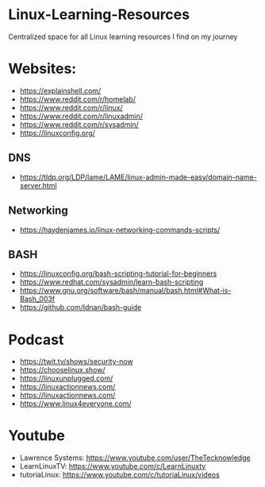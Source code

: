 # Linux-Learning-Resources
Centralized space for all Linux learning resources I find on my journey 

# Websites:
- https://explainshell.com/
- https://www.reddit.com/r/homelab/
- https://www.reddit.com/r/linux/
- https://www.reddit.com/r/linuxadmin/
- https://www.reddit.com/r/sysadmin/
- https://linuxconfig.org/

## DNS
- https://tldp.org/LDP/lame/LAME/linux-admin-made-easy/domain-name-server.html

## Networking
- https://haydenjames.io/linux-networking-commands-scripts/

## BASH
- https://linuxconfig.org/bash-scripting-tutorial-for-beginners
- https://www.redhat.com/sysadmin/learn-bash-scripting
- https://www.gnu.org/software/bash/manual/bash.html#What-is-Bash_003f
- https://github.com/Idnan/bash-guide

# Podcast
- https://twit.tv/shows/security-now
- https://chooselinux.show/
- https://linuxunplugged.com/
- https://linuxactionnews.com/
- https://linuxactionnews.com/
- https://www.linux4everyone.com/

# Youtube 
- Lawrence Systems: https://www.youtube.com/user/TheTecknowledge 
- LearnLinuxTV: https://www.youtube.com/c/LearnLinuxtv
- tutoriaLinux: https://www.youtube.com/c/tutoriaLinux/videos
